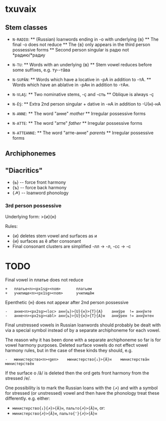 # txuvaix

## Stem classes

* `N-RADIO`: 
 ** (Russian) loanwords ending in -о with underlying {в}
 ** The final -о does not reduce 
 ** The {в} only appears in the third person possessive forms
 ** Second person singular is радю not \*радию/\*радиу

* `N-TU`:
 ** Words with an underlying {в}
 ** Stem vowel reduces before some suffixes, e.g. ту--тӑва

* `N-SUPĂN`: 
 ** Words which have a locative in -рA in addition to -тA.
 ** Words which have an ablative in -рAн in addition to -тAн.

* `N-VLAŞ`: 
 ** Two nominative stems, -ҫ and -сть
 ** Oblique is always -ҫ

* `N-ĔŞ`: 
 ** Extra 2nd person singular + dative in -нA in addition to -U(н)-нA

* `N-ANNE`: 
 ** The word "анне" *mother*
 ** Irregular possessive forms

* `N-ATTE`: 
 ** The word "атте" *father*
 ** Irregular possessive forms

* `N-ATTEANNE`: 
 ** The word "атте-анне" *parents*
 ** Irregular possessive forms

## Archiphonemes 

## "Diacritics" 

* {ь} -- force front harmony
* {ъ} -- force back harmony
* {☭} -- loanword phonology

### 3rd person possessive 

Underlying form: >{и}{н}

Rules: 

* {и} deletes stem vowel and surfaces as и
* {и} surfaces as ӗ after consonant
* Final consonant clusters are simplified -лл → -л, -сс → -с

# TODO 

Final vowel in платье does not reduce

```
+	платье<n><px1sg><nom>		платьем	
+	училище<n><px1sg><nom>		училищӗм
```

Epenthetic {н} does not appear after 2nd person possessive

```
-	анне<n><px2sg><loc>	анн{ь}>{U}{н}>{T}{A}	аннӳре	!= аннӳнте	
-	анне<n><px2sg><abl>	анн{ь}>{U}{н}>{T}{A}н	аннӳрен	!= аннӳнтен
```

Final unstressed vowels in Russian loanwords should probably be dealt 
with via a special symbol instead of by a separate archiphoneme for each
vowel.

The reason why it has been done with a separate archiphoneme so far is 
for vowel harmony purposes. Deleted surface vowels do not effect vowel
harmony rules, but in the case of these kinds they should, e.g. 

```
-	министерство<n><gen>	министерство{↓}>{Ă}н	министерствӑн	министерствӗн

```

If the surface о /ă/ is deleted then the ord gets front harmony from the stressed /e/.

One possibility is to mark the Russian loans with the `{☭}` and with a symbol
for stressed (or unstressed) vowel and then have the phonology treat these 
differently. e.g. either:

* `министерство{↓}{☭}>{Ă}н`, `пальто{☭}>{Ă}н`, or:
* `министерство{☭}>{Ă}н`, `пальто{'}{☭}>{Ă}н`




